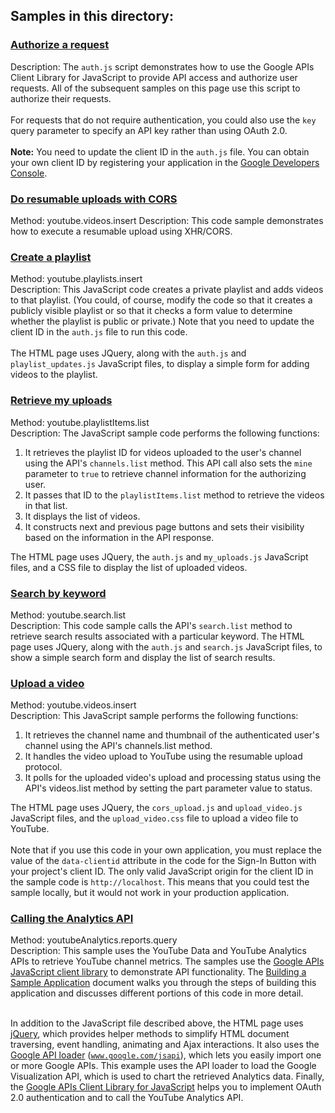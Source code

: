 ## Samples in this directory:

### [Authorize a request](/javascript/auth.js)

Description: The <code>auth.js</code> script demonstrates how to use the Google APIs Client Library for JavaScript
to provide API access and authorize user requests. All of the subsequent samples on this page use this script to
authorize their requests.<br><br>
For requests that do not require authentication, you could also use the
<code>key</code> query parameter to specify an API key rather than using OAuth 2.0.<br><br>
<strong>Note:</strong> You need to update the client ID in the <code>auth.js</code> file. You can obtain your own
client ID by registering your application in the
<a href="https://console.developers.google.com">Google Developers Console</a>.

### [Do resumable uploads with CORS](/javascript/cors_upload.js)

Method: youtube.videos.insert
Description: This code sample demonstrates how to execute a resumable upload using XHR/CORS.

### [Create a playlist](/javascript/playlist_updates.js)

Method: youtube.playlists.insert<br>
Description: This JavaScript code creates a private playlist and adds videos to that playlist. (You could, of course, modify the code so that it creates a publicly visible playlist or so that it checks a form value to determine whether the playlist is
public or private.) Note that you need to update the client ID in the <code>auth.js</code> file to run this code.<br><br>The HTML page uses JQuery, along with the <code>auth.js</code> and <code>playlist_updates.js</code> JavaScript files, to display a simple form for adding videos to the playlist.

### [Retrieve my uploads](/javascript/my_uploads.js)

Method: youtube.playlistItems.list<br>
Description: The JavaScript sample code performs the following functions:<br>
<ol>
  <li>It retrieves the playlist ID for videos uploaded to the user's channel using the API's <code>channels.list</code> method. This API call also sets the <code>mine</code> parameter to <code>true</code> to retrieve channel information for the authorizing user.</li>
  <li>It passes that ID to the <code>playlistItems.list</code> method to retrieve the videos in that list.</li>
  <li>It displays the list of videos.</li>
  <li>It constructs next and previous page buttons and sets their visibility based on the information in the API response.</li>
</ol>

The HTML page uses JQuery, the <code>auth.js</code> and <code>my_uploads.js</code> JavaScript files, and a CSS file to display the list of uploaded videos.

### [Search by keyword](/javascript/search.js)

Method: youtube.search.list<br>
Description: This code sample calls the API's <code>search.list</code> method to retrieve search results associated
with a particular keyword. The HTML page uses JQuery, along with the <code>auth.js</code> and <code>search.js</code> JavaScript files, to show a simple search form and display the list of search results.

### [Upload a video](/javascript/upload_video.js)

Method: youtube.videos.insert<br>
Description: This JavaScript sample performs the following functions:<br>
<ol>
  <li>It retrieves the channel name and thumbnail of the authenticated user's channel using the API's channels.list method.</li>
  <li>It handles the video upload to YouTube using the resumable upload protocol.</li>
  <li>It polls for the uploaded video's upload and processing status using the API's videos.list method by setting the part parameter value to status.</li>
</ol>

The HTML page uses JQuery, the <code>cors_upload.js</code> and <code>upload_video.js</code> JavaScript files, and the
<code>upload_video.css</code> file to upload a video file to YouTube.<br><br>Note that if you use this code in your own application, you must replace the value of the <code>data-clientid</code> attribute in the code for the Sign-In Button
with your project's client ID. The only valid JavaScript origin for the client ID in the sample code is
<code>http://localhost</code>. This means that you could test the sample locally, but it would not work in your
production application.

### [Calling the Analytics API](/javascript/analytics_codelab.js)

Method: youtubeAnalytics.reports.query<br>
Description: This sample uses the YouTube Data and YouTube Analytics APIs to retrieve YouTube channel metrics.
The samples use the <a target="_blank" href="/api-client-library/javascript/">Google APIs JavaScript client library</a>
to demonstrate API functionality. The <a href="/youtube/analytics/v1/sample-application">Building a Sample Application</a>
document walks you through the steps of building this application and discusses different portions of this code in more 
detail.<br><br>

In addition to the JavaScript file described above, the HTML page uses <a href="http://jquery.com">jQuery</a>, which
provides helper methods to simplify HTML document traversing, event handling, animating and Ajax interactions. It also
uses the <a href="https://developers.google.com/loader/">Google API loader</a> (<code>www.google.com/jsapi</code>),
which lets you easily import one or more Google APIs. This example uses the API loader to load the Google Visualization API,
which is used to chart the retrieved Analytics data. Finally, the
<a href="/api-client-library/javascript/features/authentication">Google APIs Client Library for JavaScript</a>
helps you to implement OAuth 2.0 authentication and to call the YouTube Analytics API.
